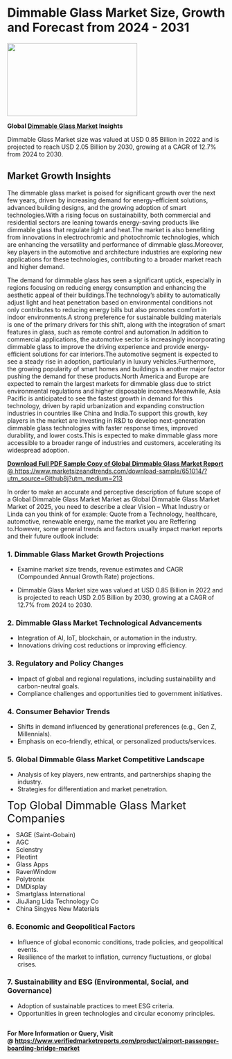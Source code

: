 <H1>Dimmable Glass Market Size, Growth and Forecast from 2024 - 2031</H1><img class="aligncenter size-medium wp-image-584254" src="https://thirdeyenews.in/wp-content/uploads/2024/09/Global-Market-Research-300x168.jpeg" alt="" width="300" height="168" /><p><strong>Global&nbsp;<a href="https://www.marketsizeandtrends.com/download-sample/651014/?utm_source=Github8j?utm_medium=213">Dimmable Glass Market</a> Insights</strong></p><p>Dimmable Glass Market size was valued at USD 0.85 Billion in 2022 and is projected to reach USD 2.05 Billion by 2030, growing at a CAGR of 12.7% from 2024 to 2030.</p><p><h2>Market Growth Insights</h2> <p>The dimmable glass market is poised for significant growth over the next few years, driven by increasing demand for energy-efficient solutions, advanced building designs, and the growing adoption of smart technologies.With a rising focus on sustainability, both commercial and residential sectors are leaning towards energy-saving products like dimmable glass that regulate light and heat.The market is also benefiting from innovations in electrochromic and photochromic technologies, which are enhancing the versatility and performance of dimmable glass.Moreover, key players in the automotive and architecture industries are exploring new applications for these technologies, contributing to a broader market reach and higher demand.</p> <p><a href="#"></a></p> <p>The demand for dimmable glass has seen a significant uptick, especially in regions focusing on reducing energy consumption and enhancing the aesthetic appeal of their buildings.The technology’s ability to automatically adjust light and heat penetration based on environmental conditions not only contributes to reducing energy bills but also promotes comfort in indoor environments.A strong preference for sustainable building materials is one of the primary drivers for this shift, along with the integration of smart features in glass, such as remote control and automation.In addition to commercial applications, the automotive sector is increasingly incorporating dimmable glass to improve the driving experience and provide energy-efficient solutions for car interiors.The automotive segment is expected to see a steady rise in adoption, particularly in luxury vehicles.Furthermore, the growing popularity of smart homes and buildings is another major factor pushing the demand for these products.North America and Europe are expected to remain the largest markets for dimmable glass due to strict environmental regulations and higher disposable incomes.Meanwhile, Asia Pacific is anticipated to see the fastest growth in demand for this technology, driven by rapid urbanization and expanding construction industries in countries like China and India.To support this growth, key players in the market are investing in R&D to develop next-generation dimmable glass technologies with faster response times, improved durability, and lower costs.This is expected to make dimmable glass more accessible to a broader range of industries and customers, accelerating its widespread adoption.</p> <p><a href="#"></p><p><span class=""><strong>Download Full PDF Sample Copy of Global Dimmable Glass Market Report</strong> @ <a href="https://www.marketsizeandtrends.com/download-sample/651014/?utm_source=Github8j?utm_medium=213" target="_blank">https://www.marketsizeandtrends.com/download-sample/651014/?utm_source=Github8j?utm_medium=213</a></span></p><p>In order to make an accurate and perceptive description of future scope of a Global&nbsp;Dimmable Glass Market Market as Global&nbsp;Dimmable Glass Market Market of 2025, you need to describe a clear Vision &ndash; What Industry or Linda can you think of for example: Quote from a Technology, healthcare, automotive, renewable energy, name the market you are Reffering to.However, some general trends and factors usually impact market reports and their future outlook include:</p><h3>1.&nbsp;<strong>Dimmable Glass Market Growth Projections</strong></h3><ul><li>Examine market size trends, revenue estimates and CAGR (Compounded Annual Growth Rate) projections.</li><li><p>Dimmable Glass Market size was valued at USD 0.85 Billion in 2022 and is projected to reach USD 2.05 Billion by 2030, growing at a CAGR of 12.7% from 2024 to 2030.</p></li></ul><h3>2.&nbsp;<strong>Dimmable Glass Market Technological Advancements</strong></h3><ul><li>Integration of AI, IoT, blockchain, or automation in the industry.</li><li>Innovations driving cost reductions or improving efficiency.</li></ul><h3>3.&nbsp;<strong>Regulatory and Policy Changes</strong></h3><ul><li>Impact of global and regional regulations, including sustainability and carbon-neutral goals.</li><li>Compliance challenges and opportunities tied to government initiatives.</li></ul><h3>4.&nbsp;<strong>Consumer Behavior Trends</strong></h3><ul><li>Shifts in demand influenced by generational preferences (e.g., Gen Z, Millennials).</li><li>Emphasis on eco-friendly, ethical, or personalized products/services.</li></ul><h3>5.&nbsp;<strong>Global Dimmable Glass Market Competitive Landscape</strong></h3><ul><li>Analysis of key players, new entrants, and partnerships shaping the industry.</li><li>Strategies for differentiation and market penetration.</li></ul><p data-pm-slice="1 1 []"><span style="color: inherit; font-family: inherit; font-size: 25px;">Top Global Dimmable Glass Market Companies</span></p><div class="" data-test-id=""><p><li>SAGE (Saint-Gobain)</li><li> AGC</li><li> Scienstry</li><li> Pleotint</li><li> Glass Apps</li><li> RavenWindow</li><li> Polytronix</li><li> DMDisplay</li><li> Smartglass International</li><li> JiuJiang Lida Technology Co</li><li> China Singyes New Materials</li></p></div><h3>6.&nbsp;<strong>Economic and Geopolitical Factors</strong></h3><ul><li>Influence of global economic conditions, trade policies, and geopolitical events.</li><li>Resilience of the market to inflation, currency fluctuations, or global crises.</li></ul><h3>7.&nbsp;<strong>Sustainability and ESG (Environmental, Social, and Governance)</strong></h3><ul><li>Adoption of sustainable practices to meet ESG criteria.</li><li>Opportunities in green technologies and circular economy principles.</li></ul><h2><strong style="font-size: 14px;">For More Information or Query, Visit @&nbsp;</strong><a style="background-color: #ffffff; font-size: 14px;" href="https://www.marketsizeandtrends.com/report/dimmable-glass-market/" target="_blank">https://www.verifiedmarketreports.com/product/airport-passenger-boarding-bridge-market</a></h2>